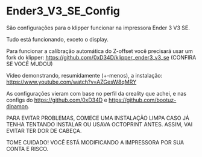 # Ender3_V3_SE_Config

São configurações para o klipper funcionar na impressora Ender 3 V3 SE.

Tudo está funcionando, exceto o display.

Para funcionar a calibração automática do Z-offset você precisará usar um fork do klipper: https://github.com/0xD34D/klipper_ender3_v3_se (CONFIRA SE VOCÊ MUDOU)

Video demonstrando, resumidamente (+-menos), a instalação: https://www.youtube.com/watch?v=AZGesW8qMRY

As configurações vieram com base no perfil da creality que achei, e nas configs do https://github.com/0xD34D e https://github.com/bootuz-dinamon.

PARA EVITAR PROBLEMAS, COMECE UMA INSTALAÇÃO LIMPA CASO JÁ TENHA TENTANDO INSTALAR OU USAVA OCTOPRINT ANTES. ASSIM, VAI EVITAR TER DOR DE CABEÇA.

TOME CUIDADO! VOCÊ ESTÁ MODIFICANDO A IMPRESSORA POR SUA CONTA E RISCO.
